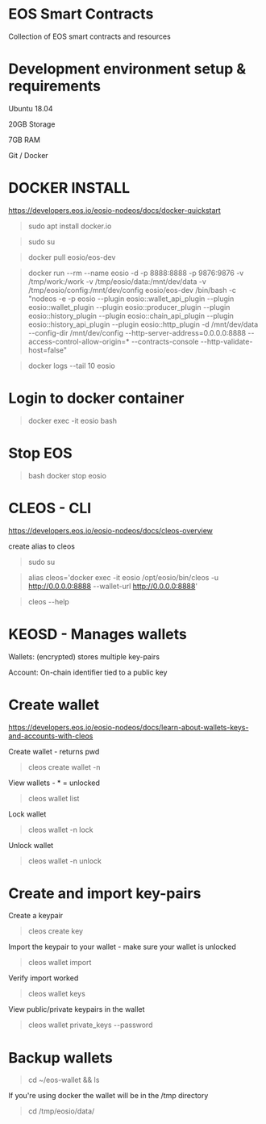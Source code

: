 # EOS Smart Contracts
Collection of EOS smart contracts and resources

# Development environment setup & requirements

Ubuntu 18.04

20GB Storage

7GB RAM

Git / Docker

# DOCKER INSTALL

https://developers.eos.io/eosio-nodeos/docs/docker-quickstart

> sudo apt install docker.io

> sudo su

> docker pull eosio/eos-dev

> docker run --rm --name eosio -d -p 8888:8888 -p 9876:9876 -v /tmp/work:/work -v /tmp/eosio/data:/mnt/dev/data -v /tmp/eosio/config:/mnt/dev/config eosio/eos-dev  /bin/bash -c "nodeos -e -p eosio --plugin eosio::wallet_api_plugin --plugin eosio::wallet_plugin --plugin eosio::producer_plugin --plugin eosio::history_plugin --plugin eosio::chain_api_plugin --plugin eosio::history_api_plugin --plugin eosio::http_plugin -d /mnt/dev/data --config-dir /mnt/dev/config --http-server-address=0.0.0.0:8888 --access-control-allow-origin=* --contracts-console --http-validate-host=false"

> docker logs --tail 10 eosio

# Login to docker container

> docker exec -it eosio bash

# Stop EOS

> bash docker stop eosio

# CLEOS - CLI

https://developers.eos.io/eosio-nodeos/docs/cleos-overview

create alias to cleos

> sudo su

> alias cleos='docker exec -it eosio /opt/eosio/bin/cleos -u http://0.0.0.0:8888 --wallet-url http://0.0.0.0:8888'

> cleos --help

# KEOSD - Manages wallets

Wallets: (encrypted) stores multiple key-pairs

Account: On-chain identifier tied to a public key


# Create wallet

https://developers.eos.io/eosio-nodeos/docs/learn-about-wallets-keys-and-accounts-with-cleos

Create wallet - returns pwd

> cleos create wallet -n <name>

View wallets - * = unlocked

> cleos wallet list

Lock wallet

> cleos wallet -n <name> lock

Unlock wallet

> cleos wallet -n <name> unlock


# Create and import key-pairs

Create a keypair

> cleos create key

Import the keypair to your wallet - make sure your wallet is unlocked

> cleos wallet import <keynumber>

Verify import worked

> cleos wallet keys

View public/private keypairs in the wallet

> cleos wallet private_keys --password

# Backup wallets

> cd ~/eos-wallet && ls 

If you're using docker the wallet will be in the /tmp directory

> cd /tmp/eosio/data/
